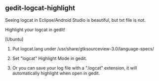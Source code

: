 ## gedit-logcat-highlight

Seeing logcat in Eclipse/Android Studio is beautiful, but txt file is not.

Highlight your logcat in gedit!

[Ubuntu]

1. Put logcat.lang under /usr/share/gtksourceview-3.0/language-specs/

2. Set "logcat" Highlight Mode in gedit.

3. Or you can save your log file with a ".logcat" extension, it will automatically highlight when open in gedit.
